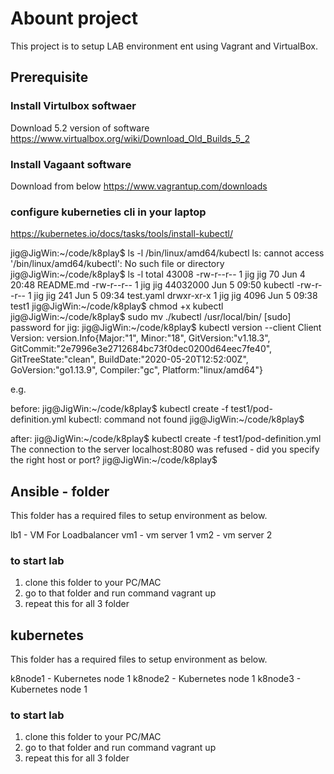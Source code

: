 # Abount project
This project is to setup LAB environment  ent using Vagrant and VirtualBox. 

## Prerequisite 
### Install Virtulbox softwaer
Download 5.2 version of software
https://www.virtualbox.org/wiki/Download_Old_Builds_5_2

### Install Vagaant software
Download from below
https://www.vagrantup.com/downloads

### configure kuberneties cli in your laptop
https://kubernetes.io/docs/tasks/tools/install-kubectl/


jig@JigWin:~/code/k8play$ ls -l /bin/linux/amd64/kubectl
ls: cannot access '/bin/linux/amd64/kubectl': No such file or directory
jig@JigWin:~/code/k8play$ ls -l
total 43008
-rw-r--r-- 1 jig jig       70 Jun  4 20:48 README.md
-rw-r--r-- 1 jig jig 44032000 Jun  5 09:50 kubectl
-rw-r--r-- 1 jig jig      241 Jun  5 09:34 test.yaml
drwxr-xr-x 1 jig jig     4096 Jun  5 09:38 test1
jig@JigWin:~/code/k8play$ chmod +x kubectl 
jig@JigWin:~/code/k8play$ sudo mv ./kubectl /usr/local/bin/
[sudo] password for jig: 
jig@JigWin:~/code/k8play$ kubectl version --client
Client Version: version.Info{Major:"1", Minor:"18", GitVersion:"v1.18.3", GitCommit:"2e7996e3e2712684bc73f0dec0200d64eec7fe40", GitTreeState:"clean", BuildDate:"2020-05-20T12:52:00Z", GoVersion:"go1.13.9", Compiler:"gc", Platform:"linux/amd64"}

e.g.

before:
jig@JigWin:~/code/k8play$ kubectl create -f test1/pod-definition.yml 
kubectl: command not found
jig@JigWin:~/code/k8play$ 

after:
jig@JigWin:~/code/k8play$  kubectl create -f test1/pod-definition.yml
The connection to the server localhost:8080 was refused - did you specify the right host or port?
jig@JigWin:~/code/k8play$ 


## Ansible - folder
This folder has a required files to setup environment as below.

lb1 - VM For Loadbalancer
vm1 - vm server 1
vm2 - vm server 2

### to start lab
1) clone this folder to your PC/MAC
2) go to that folder and run command
vagrant up
3) repeat this for all 3 folder 

## kubernetes
This folder has a required files to setup environment as below.

k8node1 - Kubernetes node 1
k8node2 - Kubernetes node 1
k8node3 - Kubernetes node 1

### to start lab
1) clone this folder to your PC/MAC
2) go to that folder and run command
vagrant up
3) repeat this for all 3 folder 